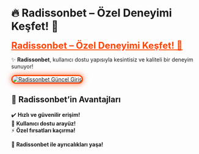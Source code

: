 # 🔥 Radissonbet – Özel Deneyimi Keşfet! 🎯  

<a href="https://cutt.ly/RadissonLink" title="Radissonbet Güncel Giriş" style="color: #ff4500; font-size: 24px; font-weight: bold;">Radissonbet – Özel Deneyimi Keşfet! 🎯</a>  

✨ **Radissonbet**, kullanıcı dostu yapısıyla kesintisiz ve kaliteli bir deneyim sunuyor!  

<a href="https://cutt.ly/RadissonLink" title="Radissonbet Güncel Giriş">  
<img src="https://i.ibb.co/BtMhhf6/g-venligiris.jpg" alt="Radissonbet Güncel Giriş" style="max-width: 100%; border: 3px solid #ff4500; border-radius: 15px; box-shadow: 0px 0px 15px rgba(255, 69, 0, 0.8);">  
</a>  

## 🚀 Radissonbet’in Avantajları  
✔️ **Hızlı ve güvenilir erişim!**  
🎁 **Kullanıcı dostu arayüz!**  
⚡ **Özel fırsatları kaçırma!**  

💎 **Radissonbet ile ayrıcalıkları yaşa!**
